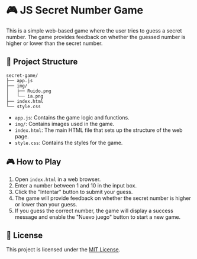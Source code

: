 # 🎮 JS Secret Number Game

This is a simple web-based game where the user tries to guess a secret number. The game provides feedback on whether the guessed number is higher or lower than the secret number.

## 📁 Project Structure
```
secret-game/
├── app.js
├── img/
│   ├── Ruido.png
│   └── ia.png
├── index.html
└── style.css
```
- `app.js`: Contains the game logic and functions.
- `img/`: Contains images used in the game.
- `index.html`: The main HTML file that sets up the structure of the web page.
- `style.css`: Contains the styles for the game.

## 🎮 How to Play

1. Open `index.html` in a web browser.
2. Enter a number between 1 and 10 in the input box.
3. Click the "Intentar" button to submit your guess.
4. The game will provide feedback on whether the secret number is higher or lower than your guess.
5. If you guess the correct number, the game will display a success message and enable the "Nuevo juego" button to start a new game.

## 📜 License

This project is licensed under the [MIT License](LICENSE).
